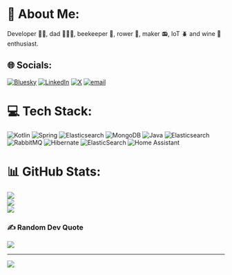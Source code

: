 # 💫 About Me:
Developer 👨‍💻, dad 👨‍👩‍👧, beekeeper 🐝, rower 🚣, maker 📻, IoT 🪲 and wine 🍇 enthusiast.

## 🌐 Socials:
[![Bluesky](https://img.shields.io/badge/bluesky-0285FF?style=for-the-badge&logo=bluesky&logoColor=%23FFFFFF)](https://bsky.app/profile/tr05t) [![LinkedIn](https://img.shields.io/badge/LinkedIn-%230077B5.svg?logo=linkedin&logoColor=white)](https://linkedin.com/in/tr05t) [![X](https://img.shields.io/badge/X-black.svg?logo=X&logoColor=white)](https://x.com/tr05t) [![email](https://img.shields.io/badge/Email-D14836?logo=gmail&logoColor=white)](mailto:reach-me@tr05t.de) 

# 💻 Tech Stack:
![Kotlin](https://img.shields.io/badge/kotlin-%237F52FF.svg?style=for-the-badge&logo=kotlin&logoColor=white) ![Spring](https://img.shields.io/badge/spring-%236DB33F.svg?style=for-the-badge&logo=spring&logoColor=white) ![Elasticsearch](https://img.shields.io/badge/elasticsearch-%230377CC.svg?style=for-the-badge&logo=elasticsearch&logoColor=white) ![MongoDB](https://img.shields.io/badge/MongoDB-%234ea94b.svg?style=for-the-badge&logo=mongodb&logoColor=white) ![Java](https://img.shields.io/badge/java-%23ED8B00.svg?style=for-the-badge&logo=openjdk&logoColor=white) ![Elasticsearch](https://img.shields.io/badge/elasticsearch-%230377CC.svg?style=for-the-badge&logo=elasticsearch&logoColor=white) ![RabbitMQ](https://img.shields.io/badge/rabbitmq-FF6600?style=for-the-badge&logo=rabbitmq&logoColor=white) ![Hibernate](https://img.shields.io/badge/Hibernate-59666C?style=for-the-badge&logo=Hibernate&logoColor=white) ![ElasticSearch](https://img.shields.io/badge/-ElasticSearch-005571?style=for-the-badge&logo=elasticsearch) ![Home Assistant](https://img.shields.io/badge/home%20assistant-%2341BDF5.svg?style=for-the-badge&logo=home-assistant&logoColor=white)
# 📊 GitHub Stats:
![](https://github-readme-stats.vercel.app/api?username=tr05t&theme=dark&hide_border=false&include_all_commits=true&count_private=true)<br/>
![](https://nirzak-streak-stats.vercel.app/?user=tr05t&theme=dark&hide_border=false)<br/>
![](https://github-readme-stats.vercel.app/api/top-langs/?username=tr05t&theme=dark&hide_border=false&include_all_commits=true&count_private=true&layout=compact)

### ✍️ Random Dev Quote
![](https://quotes-github-readme.vercel.app/api?type=horizontal&theme=radical)

---
[![](https://visitcount.itsvg.in/api?id=tr05t&icon=0&color=0)](https://visitcount.itsvg.in)
<!-- Proudly created with GPRM ( https://gprm.itsvg.in ) -->
<!--
